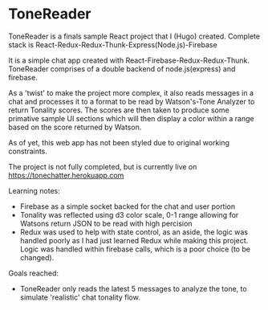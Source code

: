 # ToneReader

ToneReader is a finals sample React project that I (Hugo) created.
Complete stack is React-Redux-Redux-Thunk-Express(Node.js)-Firebase

It is a simple chat app created with React-Firebase-Redux-Redux-Thunk.
ToneReader comprises of a double backend of node.js(express) and firebase.

As a 'twist' to make the project more complex, it also reads messages in a chat and
processes it to a format to be read by Watson's-Tone Analyzer to return Tonality scores.
The scores are then taken to produce some primative sample UI sections which will 
then display a color within a range based on the score returned by Watson.

As of yet, this web app has not been styled due to original working constraints.

The project is not fully completed, but is currently live on https://tonechatter.herokuapp.com

Learning notes:
- Firebase as a simple socket backed for the chat and user portion
- Tonality was reflected using d3 color scale, 0-1 range allowing for Watsons return JSON
  to be read with high percision
- Redux was used to help with state control, as an aside, the logic was handled poorly as
I had just learned Redux while making this project. Logic was handled within firebase calls,
which is a poor choice (to be changed).

Goals reached:
- ToneReader only reads the latest 5 messages to analyze the tone, to simulate 'realistic' 
chat tonality flow.


